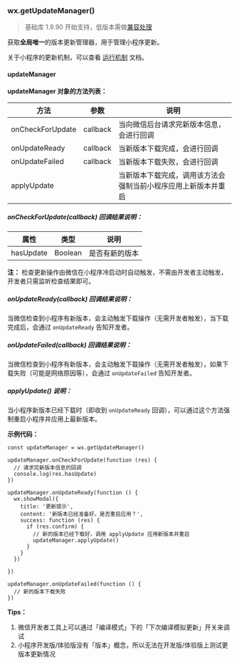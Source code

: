 <!-- https://developers.weixin.qq.com/miniprogram/dev/api/getUpdateManager.html -->

### wx.getUpdateManager()

> 基础库 1.9.90 开始支持，低版本需做[兼容处理](https://developers.weixin.qq.com/miniprogram/dev/framework/compatibility.html)

获取**全局唯一**的版本更新管理器，用于管理小程序更新。

关于小程序的更新机制，可以查看 [运行机制](https://developers.weixin.qq.com/miniprogram/dev/framework/operating-mechanism.html) 文档。

#### updateManager

**updateManager 对象的方法列表：**

  方法               |  参数       |  说明                              
---------------------|-------------|------------------------------------
  onCheckForUpdate   |  callback   |当向微信后台请求完新版本信息，会进行回调
  onUpdateReady      |  callback   |  当新版本下载完成，会进行回调      
  onUpdateFailed     |  callback   |  当新版本下载失败，会进行回调      
  applyUpdate        |             |当新版本下载完成，调用该方法会强制当前小程序应用上新版本并重启

##### onCheckForUpdate(callback) 回调结果说明：

  属性        |  类型      |  说明      
--------------|------------|------------
  hasUpdate   |  Boolean   |是否有新的版本

**注：** 检查更新操作由微信在小程序冷启动时自动触发，不需由开发者主动触发，开发者只需监听检查结果即可。

##### onUpdateReady(callback) 回调结果说明：

当微信检查到小程序有新版本，会主动触发下载操作（无需开发者触发），当下载完成后，会通过 `onUpdateReady` 告知开发者。

##### onUpdateFailed(callback) 回调结果说明：

当微信检查到小程序有新版本，会主动触发下载操作（无需开发者触发），如果下载失败（可能是网络原因等），会通过 `onUpdateFailed` 告知开发者。

##### applyUpdate() 说明：

当小程序新版本已经下载时（即收到 `onUpdateReady` 回调），可以通过这个方法强制重启小程序并应用上最新版本。

**示例代码：**

    const updateManager = wx.getUpdateManager()
    
    updateManager.onCheckForUpdate(function (res) {
      // 请求完新版本信息的回调
      console.log(res.hasUpdate)
    })
    
    updateManager.onUpdateReady(function () {
      wx.showModal({
        title: '更新提示',
        content: '新版本已经准备好，是否重启应用？',
        success: function (res) {
          if (res.confirm) {
            // 新的版本已经下载好，调用 applyUpdate 应用新版本并重启
            updateManager.applyUpdate()
          }
        }
      })
    
    })
    
    updateManager.onUpdateFailed(function () {
      // 新的版本下载失败
    })
    

**Tips：**

1.  微信开发者工具上可以通过「编译模式」下的「下次编译模拟更新」开关来调试
2.  小程序开发版/体验版没有「版本」概念，所以无法在开发版/体验版上测试更版本更新情况
